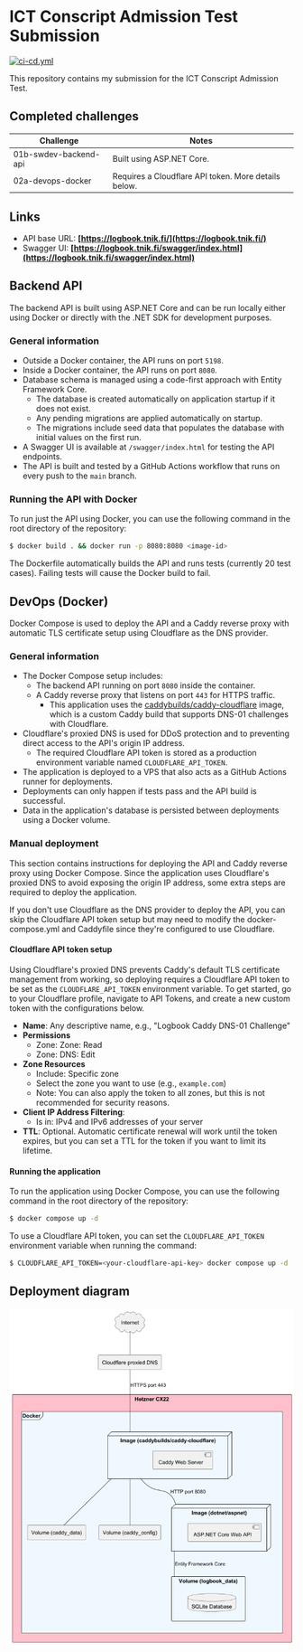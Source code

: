# ICT Conscript Admission Test Submission

[![ci-cd.yml](https://github.com/tnikFi/test-ictconscript-admission/actions/workflows/ci-cd.yml/badge.svg)](https://github.com/tnikFi/test-ictconscript-admission/actions/workflows/ci-cd.yml)

This repository contains my submission for the ICT Conscript Admission Test.

## Completed challenges

| Challenge             | Notes                                                |
|-----------------------|------------------------------------------------------|
| 01b-swdev-backend-api | Built using ASP.NET Core.                            |
| 02a-devops-docker     | Requires a Cloudflare API token. More details below. |

## Links

- API base URL: **[https://logbook.tnik.fi/](https://logbook.tnik.fi/)**
- Swagger UI: **[https://logbook.tnik.fi/swagger/index.html](https://logbook.tnik.fi/swagger/index.html)**

## Backend API

The backend API is built using ASP.NET Core and can be run locally either using Docker or directly with the .NET SDK
for development purposes.

### General information

- Outside a Docker container, the API runs on port `5198`.
- Inside a Docker container, the API runs on port `8080`.
- Database schema is managed using a code-first approach with Entity Framework Core.
  - The database is created automatically on application startup if it does not exist.
  - Any pending migrations are applied automatically on startup.
  - The migrations include seed data that populates the database with initial values on the first run.
- A Swagger UI is available at `/swagger/index.html` for testing the API endpoints.
- The API is built and tested by a GitHub Actions workflow that runs on every push to the `main` branch.

### Running the API with Docker

To run just the API using Docker, you can use the following command in the root directory of the repository:

```bash
$ docker build . && docker run -p 8080:8080 <image-id>
```

The Dockerfile automatically builds the API and runs tests (currently 20 test cases).
Failing tests will cause the Docker build to fail.

## DevOps (Docker)

Docker Compose is used to deploy the API and a Caddy reverse proxy with automatic TLS certificate setup using
Cloudflare as the DNS provider.

### General information

- The Docker Compose setup includes:
  - The backend API running on port `8080` inside the container.
  - A Caddy reverse proxy that listens on port `443` for HTTPS traffic.
    - This application uses the [caddybuilds/caddy-cloudflare](https://hub.docker.com/r/caddybuilds/caddy-cloudflare)
      image, which is a custom Caddy build that supports DNS-01 challenges with Cloudflare.
- Cloudflare's proxied DNS is used for DDoS protection and to preventing direct access to the API's origin IP address.
  - The required Cloudflare API token is stored as a production environment variable named `CLOUDFLARE_API_TOKEN`.
- The application is deployed to a VPS that also acts as a GitHub Actions runner for deployments.
- Deployments can only happen if tests pass and the API build is successful.
- Data in the application's database is persisted between deployments using a Docker volume.

### Manual deployment

This section contains instructions for deploying the API and Caddy reverse proxy using Docker Compose.
Since the application uses Cloudflare's proxied DNS to avoid exposing the origin IP address, some extra steps are
required to deploy the application.

If you don't use Cloudflare as the DNS provider to deploy the API, you can skip the Cloudflare API token setup but may
need to modify the docker-compose.yml and Caddyfile since they're configured to use Cloudflare.

#### Cloudflare API token setup

Using Cloudflare's proxied DNS prevents Caddy's default TLS certificate management from working, so deploying requires
a Cloudflare API token to be set as the `CLOUDFLARE_API_TOKEN` environment variable. To get started, go to your Cloudflare
profile, navigate to API Tokens, and create a new custom token with the configurations below.

- **Name**: Any descriptive name, e.g., "Logbook Caddy DNS-01 Challenge"
- **Permissions**
  - Zone: Zone: Read
  - Zone: DNS: Edit
- **Zone Resources**
  - Include: Specific zone
  - Select the zone you want to use (e.g., `example.com`)
  - Note: You can also apply the token to all zones, but this is not recommended for security reasons.
- **Client IP Address Filtering**:
  - Is in: IPv4 and IPv6 addresses of your server
- **TTL**: Optional. Automatic certificate renewal will work until the token expires, but you can set a TTL for
  the token if you want to limit its lifetime.

#### Running the application

To run the application using Docker Compose, you can use the following command in the root directory of the repository:

```bash
$ docker compose up -d
```

To use a Cloudflare API token, you can set the `CLOUDFLARE_API_TOKEN` environment variable when running the command:

```bash
$ CLOUDFLARE_API_TOKEN=<your-cloudflare-api-key> docker compose up -d
```

## Deployment diagram

![deployment.png](docs/deployment.png)
